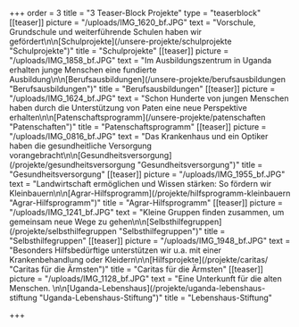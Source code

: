 +++
order = 3
title = "3 Teaser-Block Projekte"
type = "teaserblock"
[[teaser]]
picture = "/uploads/IMG_1620_bf.JPG"
text = "Vorschule, Grundschule und weiterführende Schulen haben wir gefördert\n\n[Schulprojekte](/unsere-projekte/schulprojekte \"Schulprojekte\")"
title = "Schulprojekte"
[[teaser]]
picture = "/uploads/IMG_1858_bf.JPG"
text = "Im Ausbildungszentrum in Uganda erhalten junge Menschen eine fundierte Ausbildung\n\n[Berufsausbildungen](/unsere-projekte/berufsausbildungen \"Berufsausbildungen\")"
title = "Berufsausbildungen"
[[teaser]]
picture = "/uploads/IMG_1624_bf.JPG"
text = "Schon Hunderte von jungen Menschen haben durch die Unterstützung von Paten eine neue Perspektive erhalten\n\n[Patenschaftsprogramm](/unsere-projekte/patenschaften \"Patenschaften\")"
title = "Patenschaftsprogramm"
[[teaser]]
picture = "/uploads/IMG_0816_bf.JPG"
text = "Das Krankenhaus und ein Optiker haben die gesundheitliche Versorgung vorangebracht\n\n[Gesundheitsversorgung](/projekte/gesundheitsversorgung \"Gesundheitsversorgung\")"
title = "Gesundheitsversorgung"
[[teaser]]
picture = "/uploads/IMG_1955_bf.JPG"
text = "Landwirtschaft ermöglichen und Wissen stärken: So fördern wir Kleinbauern\n\n[Agrar-Hilfsprogramm](/projekte/hilfsprogramm-kleinbauern \"Agrar-Hilfsprogramm\")"
title = "Agrar-Hilfsprogramm"
[[teaser]]
picture = "/uploads/IMG_1241_bf.JPG"
text = "Kleine Gruppen finden zusammen, um gemeinsam neue Wege zu gehen\n\n[Selbsthilfegruppen](/projekte/selbsthilfegruppen \"Selbsthilfegruppen\")"
title = "Selbsthilfegruppen"
[[teaser]]
picture = "/uploads/IMG_1948_bf.JPG"
text = "Besonders Hilfsbedürftige unterstützen wir u.a. mit einer Krankenbehandlung oder Kleidern\n\n[Hilfsprojekte](/projekte/caritas/ \"Caritas für die Ärmsten\")"
title = "Caritas für die Ärmsten"
[[teaser]]
picture = "/uploads/IMG_1128_bf.JPG"
text = "Eine Unterkunft für die alten Menschen. \n\n[Uganda-Lebenshaus](/projekte/uganda-lebenshaus-stiftung \"Uganda-Lebenshaus-Stiftung\")"
title = "Lebenshaus-Stiftung"

+++
